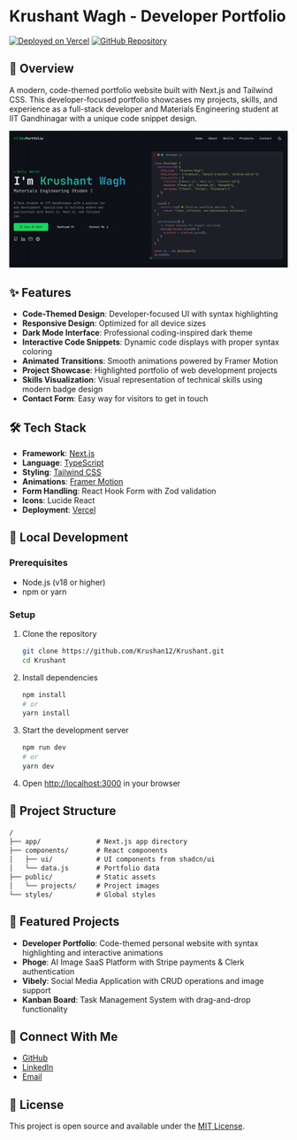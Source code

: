 # Krushant Wagh - Developer Portfolio

[![Deployed on Vercel](https://img.shields.io/badge/Deployed%20on-Vercel-black?style=for-the-badge&logo=vercel)](https://krushant.vercel.app/)
[![GitHub Repository](https://img.shields.io/badge/GitHub-Repository-181717?style=for-the-badge&logo=github)](https://github.com/Krushan12/Krushant)

## 🚀 Overview

A modern, code-themed portfolio website built with Next.js and Tailwind CSS. This developer-focused portfolio showcases my projects, skills, and experience as a full-stack developer and Materials Engineering student at IIT Gandhinagar with a unique code snippet design.

![Portfolio Preview](/public/projects/webprofile.png)

## ✨ Features

- **Code-Themed Design**: Developer-focused UI with syntax highlighting
- **Responsive Design**: Optimized for all device sizes
- **Dark Mode Interface**: Professional coding-inspired dark theme
- **Interactive Code Snippets**: Dynamic code displays with proper syntax coloring
- **Animated Transitions**: Smooth animations powered by Framer Motion
- **Project Showcase**: Highlighted portfolio of web development projects
- **Skills Visualization**: Visual representation of technical skills using modern badge design
- **Contact Form**: Easy way for visitors to get in touch

## 🛠️ Tech Stack

- **Framework**: [Next.js](https://nextjs.org/)
- **Language**: [TypeScript](https://www.typescriptlang.org/)
- **Styling**: [Tailwind CSS](https://tailwindcss.com/)
- **Animations**: [Framer Motion](https://www.framer.com/motion/)
- **Form Handling**: React Hook Form with Zod validation
- **Icons**: Lucide React
- **Deployment**: [Vercel](https://vercel.com/)

## 🔧 Local Development

### Prerequisites

- Node.js (v18 or higher)
- npm or yarn

### Setup

1. Clone the repository
   ```bash
   git clone https://github.com/Krushan12/Krushant.git
   cd Krushant
   ```

2. Install dependencies
   ```bash
   npm install
   # or
   yarn install
   ```

3. Start the development server
   ```bash
   npm run dev
   # or
   yarn dev
   ```

4. Open [http://localhost:3000](http://localhost:3000) in your browser

## 📂 Project Structure

```
/
├── app/              # Next.js app directory
├── components/       # React components
│   ├── ui/           # UI components from shadcn/ui
│   └── data.js       # Portfolio data
├── public/           # Static assets
│   └── projects/     # Project images
└── styles/           # Global styles
```

## 📱 Featured Projects

- **Developer Portfolio**: Code-themed personal website with syntax highlighting and interactive animations
- **Phoge**: AI Image SaaS Platform with Stripe payments & Clerk authentication
- **Vibely**: Social Media Application with CRUD operations and image support
- **Kanban Board**: Task Management System with drag-and-drop functionality

## 🔗 Connect With Me

- [GitHub](https://github.com/Krushan12)
- [LinkedIn](https://linkedin.com/in/krushant-wagh-703688228)
- [Email](mailto:krushantw@gmail.com)

## 📄 License

This project is open source and available under the [MIT License](LICENSE).
